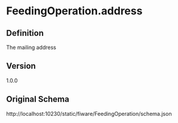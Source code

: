 # FeedingOperation.address

## Definition
The mailing address

## Version
1.0.0

## Original Schema
http://localhost:10230/static/fiware/FeedingOperation/schema.json
